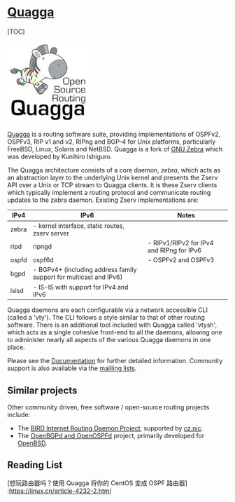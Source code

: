# [Quagga](https://www.nongnu.org/quagga/)

[TOC]





![Image result for quagga linux](../../../../../Assets/Pics/344B6A05-C121-44A2-8273-CE33F86B2A70.jpeg)



[Quagga](http://www.quagga.net/) is a routing software suite, providing implementations of OSPFv2, OSPFv3, RIP v1 and v2, RIPng and BGP-4 for Unix platforms, particularly FreeBSD, Linux, Solaris and NetBSD. Quagga is a fork of [GNU Zebra](http://www.zebra.org/) which was developed by Kunihiro Ishiguro. 

The Quagga architecture consists of a core daemon, *zebra*, which acts as an abstraction layer to the underlying Unix kernel and presents the Zserv API over a Unix or TCP stream to Quagga clients. It is these Zserv clients which typically implement a routing protocol and communicate routing updates to the zebra daemon. Existing Zserv implementations are: 

| IPv4  | IPv6                                                         | Notes                                     |
| ----- | ------------------------------------------------------------ | ----------------------------------------- |
| zebra | - kernel interface, static routes, zserv server              |                                           |
| ripd  | ripngd                                                       | - RIPv1/RIPv2 for IPv4 and RIPng for IPv6 |
| ospfd | ospf6d                                                       | - OSPFv2 and OSPFv3                       |
| bgpd  | - BGPv4+ (including address family support for multicast and IPv6) |                                           |
| isisd | - IS-IS with support for IPv4 and IPv6                       |                                           |

Quagga daemons are each configurable via a network accessible CLI (called a 'vty'). The CLI follows a style similar to that of other routing software. There is an additional tool included with Quagga called 'vtysh', which acts as a single cohesive front-end to all the daemons, allowing one to administer nearly all aspects of the various Quagga daemons in one place.

Please see the [Documentation](https://www.nongnu.org/quagga/docs.html) for further detailed information. Community support is also available via the [mailling lists](https://www.nongnu.org/quagga/lists.html).

## Similar projects

Other community driven, free software / open-source routing projects include:

- The [BIRD Internet Routing Daemon Project](http://bird.network.cz/), supported by [cz.nic](https://www.nic.cz/).
- The [OpenBGPd and OpenOSPFd](http://www.openbgpd.org/) project, primarily developed for [OpenBSD](https://www.openbsd.org/).



## Reading List

[想玩路由器吗？使用 Quagga 将你的 CentOS 变成 OSPF 路由器] :https://linux.cn/article-4232-2.html

[Dynamic Linux Routing with Quagga]: https://www.linux.com/topic/networking/dynamic-linux-routing-quagga/

